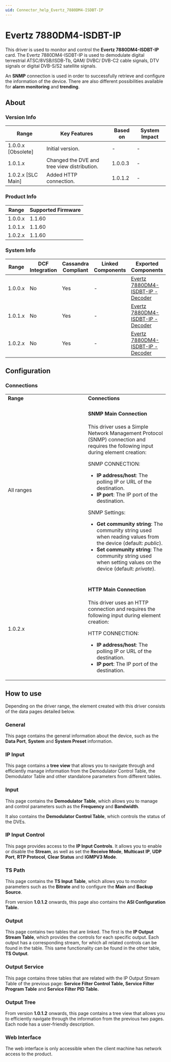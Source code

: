 ```yaml
---
uid: Connector_help_Evertz_7880DM4-ISDBT-IP
---
```


# Evertz 7880DM4-ISDBT-IP

This driver is used to monitor and control the **Evertz 7880DM4-ISDBT-IP** card. The Evertz 7880DM4-ISDBT-IP is used to demodulate digital terrestrial ATSC/8VSB/ISDB-Tb, QAM/ DVBC/ DVB-C2 cable signals, DTV signals or digital DVB-S/S2 satellite signals.

An **SNMP** connection is used in order to successfully retrieve and configure the information of the device. There are also different possibilities available for **alarm monitoring** and **trending**.

## About

### Version Info

| **Range**            | **Key Features**                            | **Based on** | **System Impact** |
|----------------------|---------------------------------------------|--------------|-------------------|
| 1.0.0.x \[Obsolete\] | Initial version.                            | \-           | \-                |
| 1.0.1.x              | Changed the DVE and tree view distribution. | 1.0.0.3      | \-                |
| 1.0.2.x \[SLC Main\] | Added HTTP connection.                      | 1.0.1.2      | \-                |

### Product Info

| **Range** | **Supported Firmware** |
|-----------|------------------------|
| 1.0.0.x   | 1.1.60                 |
| 1.0.1.x   | 1.1.60                 |
| 1.0.2.x   | 1.1.60                 |

### System Info

| **Range** | **DCF Integration** | **Cassandra Compliant** | **Linked Components** | **Exported Components**                                                                          |
|-----------|---------------------|-------------------------|-----------------------|--------------------------------------------------------------------------------------------------|
| 1.0.0.x   | No                  | Yes                     | \-                    | [Evertz 7880DM4-ISDBT-IP - Decoder](xref:Connector_help_Evertz_7880DM4-ISDBT-IP_-_Decoder) |
| 1.0.1.x   | No                  | Yes                     | \-                    | [Evertz 7880DM4-ISDBT-IP - Decoder](xref:Connector_help_Evertz_7880DM4-ISDBT-IP_-_Decoder) |
| 1.0.2.x   | No                  | Yes                     | \-                    | [Evertz 7880DM4-ISDBT-IP - Decoder](xref:Connector_help_Evertz_7880DM4-ISDBT-IP_-_Decoder) |

## Configuration

### Connections

<table>
<colgroup>
<col style="width: 50%" />
<col style="width: 50%" />
</colgroup>
<tbody>
<tr class="odd">
<td><strong>Range</strong></td>
<td><strong>Connections</strong></td>
</tr>
<tr class="even">
<td>All ranges</td>
<td><h4 id="snmp-main-connection">SNMP Main Connection</h4>
<p>This driver uses a Simple Network Management Protocol (SNMP) connection and requires the following input during element creation:</p>
<p>SNMP CONNECTION:</p>
<ul>
<li><strong>IP address/host</strong>: The polling IP or URL of the destination.</li>
<li><strong>IP port</strong>: The IP port of the destination.</li>
</ul>
<p>SNMP Settings:</p>
<ul>
<li><strong>Get community string</strong>: The community string used when reading values from the device (default: <em>public</em>).</li>
<li><strong>Set community string</strong>: The community string used when setting values on the device (default: <em>private</em>).</li>
</ul></td>
</tr>
<tr class="odd">
<td>1.0.2.x</td>
<td><h4 id="http-main-connection">HTTP Main Connection</h4>
<p>This driver uses an HTTP connection and requires the following input during element creation:</p>
<p>HTTP CONNECTION:</p>
<ul>
<li><strong>IP address/host</strong>: The polling IP or URL of the destination.</li>
<li><strong>IP port</strong>: The IP port of the destination.</li>
</ul></td>
</tr>
</tbody>
</table>

## How to use

Depending on the driver range, the element created with this driver consists of the data pages detailed below.

### General

This page contains the general information about the device, such as the **Data Port**, **System** and **System Preset** information.

### IP Input

This page contains a **tree view** that allows you to navigate through and efficiently manage information from the Demodulator Control Table, the Demodulator Table and other standalone parameters from different tables.

### Input

This page contains the **Demodulator Table**, which allows you to manage and control parameters such as the **Frequency** and **Bandwidth**.

It also contains the **Demodulator Control Table**, which controls the status of the DVEs.

### IP Input Control

This page provides access to the **IP Input Controls**. It allows you to enable or disable the **Stream**, as well as set the **Receive Mode**, **Multicast** **IP**, **UDP Port**, **RTP Protocol**, **Clear Status** and **IGMPV3 Mode**.

### TS Path

This page contains the **TS Input Table**, which allows you to monitor parameters such as the **Bitrate** and to configure the **Main** and **Backup Source**.

From version **1.0.1.2** onwards, this page also contains the **ASI Configuration Table.**

### Output

This page contains two tables that are linked. The first is the **IP Output Stream Table**, which provides the controls for each specific output. Each output has a corresponding stream, for which all related controls can be found in the table. This same functionality can be found in the other table, **TS Output**.

### Output Service

This page contains three tables that are related with the IP Output Stream Table of the previous page: **Service Filter Control Table, Service Filter Program Table** and **Service Filter PID Table.**

### Output Tree

From version **1.0.1.2** onwards, this page contains a tree view that allows you to efficiently navigate through the information from the previous two pages. Each node has a user-friendly description.

### Web Interface

The web interface is only accessible when the client machine has network access to the product.
